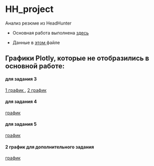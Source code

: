 # HH_project
Анализ резюме из HeadHunter

- Основная работа выполнена <a href=https://github.com/alvfomin/HH_project/blob/main/Project-1.%20%D0%9D%D0%BE%D1%83%D1%82%D0%B1%D1%83%D0%BA-%D1%88%D0%B0%D0%B1%D0%BB%D0%BE%D0%BD.ipynb>здесь</a>

- Данные в <a href=https://github.com/alvfomin/HH_project/blob/main/Data> этом </a> файле

## Графики Plotly, которые не отобразились в основной работе:
#### для задания 3
<a href=https://github.com/alvfomin/HH_project/blob/main/Plotpy%20%D0%B3%D1%80%D0%B0%D1%84%D0%B8%D0%BA%203.png> 1 график </a> , <a href=https://github.com/alvfomin/HH_project/blob/main/Plotpy%20%D0%B3%D1%80%D0%B0%D1%84%D0%B8%D0%BA%203%20(%D0%B4%D0%BE%D0%BF%D0%BE%D0%BB%D0%BD%D0%B8%D1%82%D0%B5%D0%BB%D1%8C%D0%BD%D1%8B%D0%B8%CC%86).png> 2 график </a>

#### для задания 4
<a href=https://github.com/alvfomin/HH_project/blob/main/Plotpy%20%D0%B3%D1%80%D0%B0%D1%84%D0%B8%D0%BA%204.png> график </a> 

#### для задания 5
<a href=https://github.com/alvfomin/HH_project/blob/main/Plotpy%20%D0%B3%D1%80%D0%B0%D1%84%D0%B8%D0%BA%205.png> график </a> 

#### 2 график для дополнительного задания
<a href=https://github.com/alvfomin/HH_project/blob/main/%D0%B4%D0%BE%D0%BF%D0%BE%D0%BB%D0%BD%D0%B8%D1%82%D0%B5%D0%BB%D1%8C%D0%BD%D1%8B%D0%B5%20%D0%B1%D0%B0%D0%BB%D0%BB%D1%8B%20Plotpy%20%202%20%D0%B3%D1%80%D0%B0%D1%84%D0%B8%D0%BA.png> график </a> 
